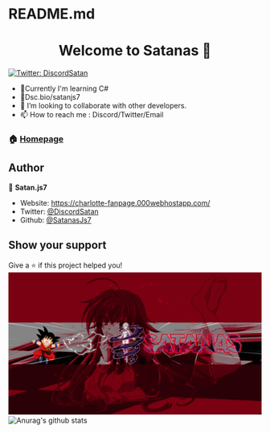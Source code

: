 # README.md
<h1 align="center">Welcome to Satanas 👋</h1>
  <a href="https://twitter.com/DiscordSatan" target="_blank">
    <img alt="Twitter: DiscordSatan" src="https://img.shields.io/twitter/follow/DiscordSatan.svg?style=social" />
  </a>
</p>
<ul>
   <li>🌱Currently I'm learning C#</li>
   <li>💎Dsc.bio/satanjs7</li>
   <li>👯 I’m looking to collaborate with other developers.</li>
   <li>📫 How to reach me : Discord/Twitter/Email</li>
</ul>

### 🏠 [Homepage](https://github.com/SatanasJs7)

## Author

👤 **Satan.js7**

* Website: https://charlotte-fanpage.000webhostapp.com/
* Twitter: [@DiscordSatan](https://twitter.com/DiscordSatan)
* Github: [@SatanasJs7](https://github.com/SatanasJs7)

## Show your support

Give a ⭐️ if this project helped you!
![Cover](https://github.com/SatanasJs7/SatanasJs7/blob/main/img/banner_Rias_basic3-0.png)
![Anurag's github stats](https://github-readme-stats.vercel.app/api?username=SatanasJs7&show_icons=true&theme=tokyonight)
